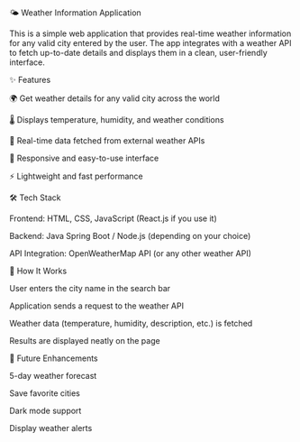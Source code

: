 🌤️ Weather Information Application

This is a simple web application that provides real-time weather information for any valid city entered by the user. The app integrates with a weather API to fetch up-to-date details and displays them in a clean, user-friendly interface.

✨ Features

🌍 Get weather details for any valid city across the world

🌡️ Displays temperature, humidity, and weather conditions

🔄 Real-time data fetched from external weather APIs

📱 Responsive and easy-to-use interface

⚡ Lightweight and fast performance

🛠️ Tech Stack

Frontend: HTML, CSS, JavaScript (React.js if you use it)

Backend: Java Spring Boot / Node.js (depending on your choice)

API Integration: OpenWeatherMap API (or any other weather API)

🚀 How It Works

User enters the city name in the search bar

Application sends a request to the weather API

Weather data (temperature, humidity, description, etc.) is fetched

Results are displayed neatly on the page

📌 Future Enhancements

5-day weather forecast

Save favorite cities

Dark mode support

Display weather alerts

